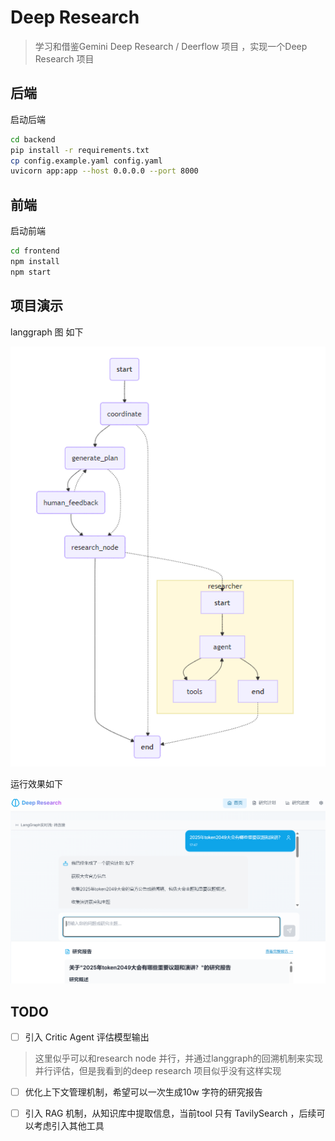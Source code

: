 # Deep Research 
> 学习和借鉴Gemini Deep Research / Deerflow 项目 ，实现一个Deep Research 项目
## 后端
启动后端
```bash
cd backend
pip install -r requirements.txt
cp config.example.yaml config.yaml
uvicorn app:app --host 0.0.0.0 --port 8000
```

## 前端
启动前端
```bash
cd frontend
npm install
npm start
```

## 项目演示
langgraph 图 如下

![langgraph 图](./assets/graph.png)

运行效果如下

![项目演示](./assets/image.png)

## TODO
- [ ] 引入 Critic Agent 评估模型输出
> 这里似乎可以和research node 并行，并通过langgraph的回溯机制来实现并行评估，但是我看到的deep research 项目似乎没有这样实现
- [ ] 优化上下文管理机制，希望可以一次生成10w 字符的研究报告

- [ ] 引入 RAG 机制，从知识库中提取信息，当前tool 只有 TavilySearch ，后续可以考虑引入其他工具
